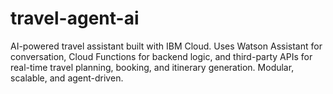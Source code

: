 # travel-agent-ai
AI-powered travel assistant built with IBM Cloud. Uses Watson Assistant for conversation, Cloud Functions for backend logic, and third-party APIs for real-time travel planning, booking, and itinerary generation. Modular, scalable, and agent-driven.
